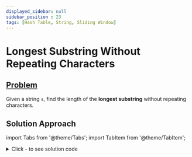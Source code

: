 ```yaml
---
displayed_sidebar: null
sidebar_position : 23
tags: [Hash Table, String, Sliding Window]
---
```


# Longest Substring Without Repeating Characters

## [Problem](https://leetcode.com/problems/longest-substring-without-repeating-characters/)

<p>Given a string <code>s</code>, find the length of the <strong>longest substring</strong> without repeating characters.</p>

## Solution Approach


import Tabs from '@theme/Tabs';
import TabItem from '@theme/TabItem';

<details><summary>Click - to see solution code</summary>

<Tabs>
<TabItem value="cpp" label="C++">

```cpp
class Solution {
   public:
    int lengthOfLongestSubstring(string s) {
        vector<int> dict(256, -1);
        int maxLen = 0, start = -1;
        for (int i = 0; i != s.length(); i++) {
            if (dict[s[i]] > start) start = dict[s[i]];
            dict[s[i]] = i;
            maxLen = max(maxLen, i - start);
        }
        return maxLen;
    }
};

```
</TabItem>
</Tabs>

</details>
